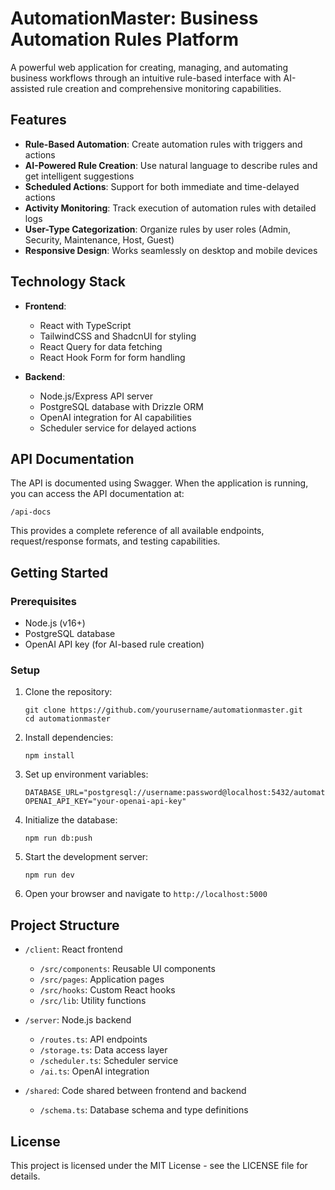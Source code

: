 # AutomationMaster: Business Automation Rules Platform

A powerful web application for creating, managing, and automating business workflows through an intuitive rule-based interface with AI-assisted rule creation and comprehensive monitoring capabilities.

## Features

- **Rule-Based Automation**: Create automation rules with triggers and actions
- **AI-Powered Rule Creation**: Use natural language to describe rules and get intelligent suggestions
- **Scheduled Actions**: Support for both immediate and time-delayed actions
- **Activity Monitoring**: Track execution of automation rules with detailed logs
- **User-Type Categorization**: Organize rules by user roles (Admin, Security, Maintenance, Host, Guest)
- **Responsive Design**: Works seamlessly on desktop and mobile devices

## Technology Stack

- **Frontend**: 
  - React with TypeScript
  - TailwindCSS and ShadcnUI for styling
  - React Query for data fetching
  - React Hook Form for form handling

- **Backend**:
  - Node.js/Express API server
  - PostgreSQL database with Drizzle ORM
  - OpenAI integration for AI capabilities
  - Scheduler service for delayed actions

## API Documentation

The API is documented using Swagger. When the application is running, you can access the API documentation at:

```
/api-docs
```

This provides a complete reference of all available endpoints, request/response formats, and testing capabilities.

## Getting Started

### Prerequisites

- Node.js (v16+)
- PostgreSQL database
- OpenAI API key (for AI-based rule creation)

### Setup

1. Clone the repository:
   ```
   git clone https://github.com/yourusername/automationmaster.git
   cd automationmaster
   ```

2. Install dependencies:
   ```
   npm install
   ```

3. Set up environment variables:
   ```
   DATABASE_URL="postgresql://username:password@localhost:5432/automationmaster"
   OPENAI_API_KEY="your-openai-api-key"
   ```

4. Initialize the database:
   ```
   npm run db:push
   ```

5. Start the development server:
   ```
   npm run dev
   ```

6. Open your browser and navigate to `http://localhost:5000`

## Project Structure

- `/client`: React frontend
  - `/src/components`: Reusable UI components
  - `/src/pages`: Application pages
  - `/src/hooks`: Custom React hooks
  - `/src/lib`: Utility functions

- `/server`: Node.js backend
  - `/routes.ts`: API endpoints
  - `/storage.ts`: Data access layer
  - `/scheduler.ts`: Scheduler service
  - `/ai.ts`: OpenAI integration

- `/shared`: Code shared between frontend and backend
  - `/schema.ts`: Database schema and type definitions

## License

This project is licensed under the MIT License - see the LICENSE file for details.
